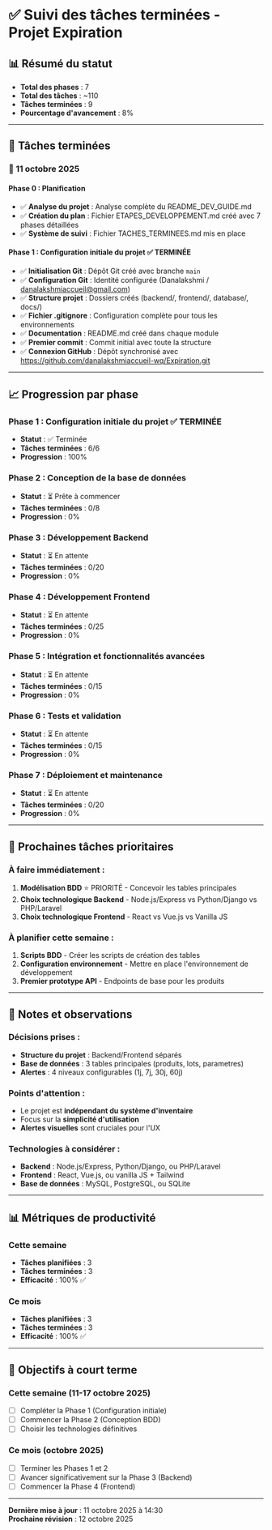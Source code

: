 # ✅ Suivi des tâches terminées - Projet Expiration

## 📊 Résumé du statut
- **Total des phases** : 7
- **Total des tâches** : ~110
- **Tâches terminées** : 9
- **Pourcentage d'avancement** : 8%

---

## 🏁 Tâches terminées

### 📅 11 octobre 2025

#### Phase 0 : Planification
- ✅ **Analyse du projet** : Analyse complète du README_DEV_GUIDE.md
- ✅ **Création du plan** : Fichier ETAPES_DEVELOPPEMENT.md créé avec 7 phases détaillées
- ✅ **Système de suivi** : Fichier TACHES_TERMINEES.md mis en place

#### Phase 1 : Configuration initiale du projet ✅ TERMINÉE
- ✅ **Initialisation Git** : Dépôt Git créé avec branche `main`
- ✅ **Configuration Git** : Identité configurée (Danalakshmi / danalakshmiaccueil@gmail.com)
- ✅ **Structure projet** : Dossiers créés (backend/, frontend/, database/, docs/)
- ✅ **Fichier .gitignore** : Configuration complète pour tous les environnements
- ✅ **Documentation** : README.md créé dans chaque module
- ✅ **Premier commit** : Commit initial avec toute la structure
- ✅ **Connexion GitHub** : Dépôt synchronisé avec https://github.com/danalakshmiaccueil-wq/Expiration.git

---

## 📈 Progression par phase

### Phase 1 : Configuration initiale du projet ✅ TERMINÉE
- **Statut** : ✅ Terminée
- **Tâches terminées** : 6/6
- **Progression** : 100%

### Phase 2 : Conception de la base de données
- **Statut** : ⏳ Prête à commencer
- **Tâches terminées** : 0/8
- **Progression** : 0%

### Phase 3 : Développement Backend
- **Statut** : ⏳ En attente
- **Tâches terminées** : 0/20
- **Progression** : 0%

### Phase 4 : Développement Frontend
- **Statut** : ⏳ En attente
- **Tâches terminées** : 0/25
- **Progression** : 0%

### Phase 5 : Intégration et fonctionnalités avancées
- **Statut** : ⏳ En attente
- **Tâches terminées** : 0/15
- **Progression** : 0%

### Phase 6 : Tests et validation
- **Statut** : ⏳ En attente
- **Tâches terminées** : 0/15
- **Progression** : 0%

### Phase 7 : Déploiement et maintenance
- **Statut** : ⏳ En attente
- **Tâches terminées** : 0/20
- **Progression** : 0%

---

## 🎯 Prochaines tâches prioritaires

### À faire immédiatement :
1. **Modélisation BDD** ⭐ PRIORITÉ - Concevoir les tables principales
2. **Choix technologique Backend** - Node.js/Express vs Python/Django vs PHP/Laravel
3. **Choix technologique Frontend** - React vs Vue.js vs Vanilla JS

### À planifier cette semaine :
1. **Scripts BDD** - Créer les scripts de création des tables
2. **Configuration environnement** - Mettre en place l'environnement de développement
3. **Premier prototype API** - Endpoints de base pour les produits

---

## 📝 Notes et observations

### Décisions prises :
- **Structure du projet** : Backend/Frontend séparés
- **Base de données** : 3 tables principales (produits, lots, parametres)
- **Alertes** : 4 niveaux configurables (1j, 7j, 30j, 60j)

### Points d'attention :
- Le projet est **indépendant du système d'inventaire**
- Focus sur la **simplicité d'utilisation**
- **Alertes visuelles** sont cruciales pour l'UX

### Technologies à considérer :
- **Backend** : Node.js/Express, Python/Django, ou PHP/Laravel
- **Frontend** : React, Vue.js, ou vanilla JS + Tailwind
- **Base de données** : MySQL, PostgreSQL, ou SQLite

---

## 📊 Métriques de productivité

### Cette semaine
- **Tâches planifiées** : 3
- **Tâches terminées** : 3
- **Efficacité** : 100% ✅

### Ce mois
- **Tâches planifiées** : 3
- **Tâches terminées** : 3
- **Efficacité** : 100% ✅

---

## 🚀 Objectifs à court terme

### Cette semaine (11-17 octobre 2025)
- [ ] Compléter la Phase 1 (Configuration initiale)
- [ ] Commencer la Phase 2 (Conception BDD)
- [ ] Choisir les technologies définitives

### Ce mois (octobre 2025)
- [ ] Terminer les Phases 1 et 2
- [ ] Avancer significativement sur la Phase 3 (Backend)
- [ ] Commencer la Phase 4 (Frontend)

---

**Dernière mise à jour** : 11 octobre 2025 à 14:30  
**Prochaine révision** : 12 octobre 2025